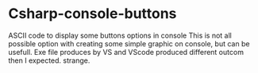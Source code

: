 # Csharp-console-buttons
ASCII code to display some buttons options in console
This is not all possible option with creating some simple graphic on console, but can be usefull. 
Exe file produces by VS and VScode produced different outcom then I expected. strange.
